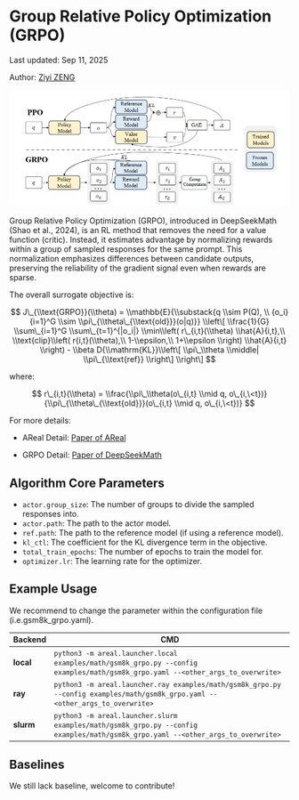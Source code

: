 # Group Relative Policy Optimization (GRPO)

Last updated: Sep 11, 2025

Author: [Ziyi ZENG](https://github.com/ZiyiTsang)

![alt text](../figures/grpo.png)

Group Relative Policy Optimization (GRPO), introduced in DeepSeekMath (Shao et al.,
2024), is an RL method that removes the need for a value function (critic). Instead, it
estimates advantage by normalizing rewards within a group of sampled responses for the
same prompt. This normalization emphasizes differences between candidate outputs,
preserving the reliability of the gradient signal even when rewards are sparse.

The overall surrogate objective is:

$$ J\_{\\text{GRPO}}(\\theta) = \\mathbb{E}{\\substack{q \\sim P(Q), \\ {o_i}{i=1}^G
\\sim \\pi\_{\\theta\_{\\text{old}}}(o|q)}} \\left\[ \\frac{1}{G} \\sum\_{i=1}^G
\\sum\_{t=1}^{|o_i|} \\min\\left( r\_{i,t}(\\theta) \\hat{A}{i,t},\\ \\text{clip}\\left(
r{i,t}(\\theta),\\ 1-\\epsilon,\\ 1+\\epsilon \\right) \\hat{A}{i,t} \\right) - \\beta
D{\\mathrm{KL}}\\left\[ \\pi\_\\theta \\middle| \\pi\_{\\text{ref}} \\right\] \\right\]
$$

where:

$$ r\_{i,t}(\\theta) = \\frac{\\pi\_\\theta(o\_{i,t} \\mid q,
o\_{i,\<t})}{\\pi\_{\\theta\_{\\text{old}}}(o\_{i,t} \\mid q, o\_{i,\<t})} $$

For more details:

- AReal Detail: [Paper of AReal](https://arxiv.org/abs/2505.24298)

- GRPO Detail: [Paper of DeepSeekMath](https://arxiv.org/pdf/2402.03300)

## Algorithm Core Parameters

- `actor.group_size`: The number of groups to divide the sampled responses into.
- `actor.path`: The path to the actor model.
- `ref.path`: The path to the reference model (if using a reference model).
- `kl_ctl`: The coefficient for the KL divergence term in the objective.
- `total_train_epochs`: The number of epochs to train the model for.
- `optimizer.lr`: The learning rate for the optimizer.

## Example Usage

We recommend to change the parameter within the configuration file
(i.e.gsm8k_grpo.yaml).

| Backend   | CMD                                                                                                                              |
| --------- | -------------------------------------------------------------------------------------------------------------------------------- |
| **local** | `python3 -m areal.launcher.local examples/math/gsm8k_grpo.py --config examples/math/gsm8k_grpo.yaml --<other_args_to_overwrite>` |
| **ray**   | `python3 -m areal.launcher.ray examples/math/gsm8k_grpo.py --config examples/math/gsm8k_grpo.yaml --<other_args_to_overwrite>`   |
| **slurm** | `python3 -m areal.launcher.slurm examples/math/gsm8k_grpo.py --config examples/math/gsm8k_grpo.yaml --<other_args_to_overwrite>` |

## Baselines

We still lack baseline, welcome to contribute!
